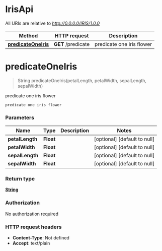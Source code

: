 # IrisApi

All URIs are relative to *http://0.0.0.0/IRIS/1.0.0*

Method | HTTP request | Description
------------- | ------------- | -------------
[**predicateOneIris**](IrisApi.md#predicateOneIris) | **GET** /predicate | predicate one iris flower


<a name="predicateOneIris"></a>
# **predicateOneIris**
> String predicateOneIris(petalLength, petalWidth, sepalLength, sepalWidth)

predicate one iris flower

    predicate one iris flower

### Parameters

Name | Type | Description  | Notes
------------- | ------------- | ------------- | -------------
 **petalLength** | **Float**|  | [optional] [default to null]
 **petalWidth** | **Float**|  | [optional] [default to null]
 **sepalLength** | **Float**|  | [optional] [default to null]
 **sepalWidth** | **Float**|  | [optional] [default to null]

### Return type

[**String**](..//Models/string.md)

### Authorization

No authorization required

### HTTP request headers

- **Content-Type**: Not defined
- **Accept**: text/plain

